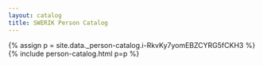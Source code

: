 ```yaml
---
layout: catalog
title: SWERIK Person Catalog
---
```

{% assign p = site.data._person-catalog.i-RkvKy7yomEBZCYRG5fCKH3 %}
{% include person-catalog.html p=p %}

